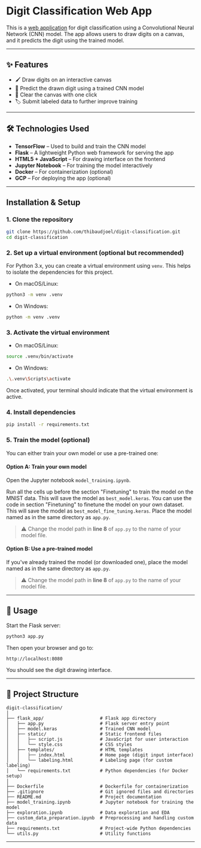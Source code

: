 # Digit Classification Web App

This is a [web application](https://digit-classification-456715.web.app) for digit classification using a Convolutional Neural Network (CNN) model. The app allows users to draw digits on a canvas, and it predicts the digit using the trained model.

---

## ✨ Features

- 🖌️ Draw digits on an interactive canvas  
- 🤖 Predict the drawn digit using a trained CNN model  
- 🧼 Clear the canvas with one click  
- 🏷️ Submit labeled data to further improve training  

---

## 🛠️ Technologies Used
- **TensorFlow** – Used to build and train the CNN model  
- **Flask** – A lightweight Python web framework for serving the app  
- **HTML5 + JavaScript** – For drawing interface on the frontend
- **Jupyter Notebook** – For training the model interactively
- **Docker** – For containerization (optional)
- **GCP** – For deploying the app (optional)

---

## Installation & Setup

### 1. Clone the repository

```bash
git clone https://github.com/thibaudjoel/digit-classification.git
cd digit-classification
```
### 2. Set up a virtual environment (optional but recommended)

For Python 3.x, you can create a virtual environment using `venv`. This helps to isolate the dependencies for this project.

- On macOS/Linux:

```bash
python3 -m venv .venv
```

- On Windows:

```bash
python -m venv .venv
```

### 3. Activate the virtual environment

- On macOS/Linux:

```bash
source .venv/bin/activate
```

- On Windows:

```bash
.\.venv\Scripts\activate
```

Once activated, your terminal should indicate that the virtual environment is active.

### 4. Install dependencies

```bash
pip install -r requirements.txt
```

### 5. Train the model (optional)

You can either train your own model or use a pre-trained one:

#### Option A: Train your own model

Open the Jupyter notebook `model_training.ipynb`.

Run all the cells up before the section "Finetuning" to train the model on the MNIST data. This will save the model as `best_model.keras`. You can use the code in section "Finetuning" to finetune the model on your own dataset. This will save the model as `best_model_fine_tuning.keras`. Place the model named as in the same directory as `app.py`.
> ⚠️ Change the model path in **line 8** of `app.py` to the name of your model file.

#### Option B: Use a pre-trained model

If you've already trained the model (or downloaded one), place the model named as in the same directory as `app.py`.

> ⚠️ Change the model path in **line 8** of `app.py` to the name of your model file.

---

## 🚀 Usage

Start the Flask server:

```bash
python3 app.py
```

Then open your browser and go to:

```
http://localhost:8080
```

You should see the digit drawing interface.

---

## 📁 Project Structure
```
digit-classification/
│
├── flask_app/                     # Flask app directory  
│   ├── app.py                     # Flask server entry point  
│   ├── model.keras                # Trained CNN model  
│   ├── static/                    # Static frontend files  
│   │   ├── script.js              # JavaScript for user interaction  
│   │   └── style.css              # CSS styles  
│   ├── templates/                 # HTML templates  
│   │   ├── index.html             # Home page (digit input interface)  
│   │   └── labeling.html          # Labeling page (for custom labeling)  
│   └── requirements.txt           # Python dependencies (for Docker setup)  
│
├── Dockerfile                     # Dockerfile for containerization  
├── .gitignore                     # Git ignored files and directories  
├── README.md                      # Project documentation  
├── model_training.ipynb           # Jupyter notebook for training the model  
├── exploration.ipynb              # Data exploration and EDA  
├── custom_data_preparation.ipynb  # Preprocessing and handling custom data  
├── requirements.txt               # Project-wide Python dependencies  
└── utils.py                       # Utility functions
```

---
